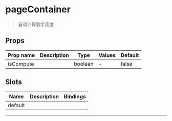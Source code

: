 # pageContainer

> 自动计算剩余高度

## Props

| Prop name | Description | Type    | Values | Default |
| --------- | ----------- | ------- | ------ | ------- |
| isCompute |             | boolean | -      | false   |

## Slots

| Name    | Description | Bindings |
| ------- | ----------- | -------- |
| default |             |          |

---
